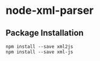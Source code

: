 # node-xml-parser

## Package Installation
```
npm install --save xml2js
npm install --save xml-js
```
